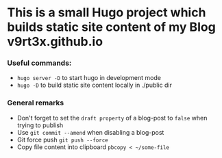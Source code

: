 # This is a small Hugo project which builds static site content of my Blog v9rt3x.github.io

### Useful commands:

- ```hugo server -D``` to start hugo in development mode
- ```hugo -D``` to build static site content locally in ./public dir


### General remarks

- Don't forget to set the ```draft property``` of a blog-post to ```false```
  when trying to publish
- Use ```git commit --amend``` when disabling a blog-post
- Git force push ```git push --force```
- Copy file content into clipboard ```pbcopy < ~/some-file```